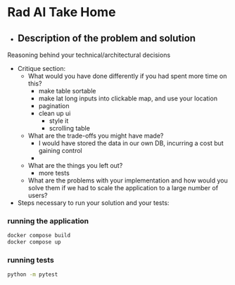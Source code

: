 
# Rad AI Take Home

- Description of the problem and solution
  - 
Reasoning behind your technical/architectural decisions
- Critique section:
  - What would you have done differently if you had spent more time on this?
    - make table sortable
    - make lat long inputs into clickable map, and use your location
    - pagination
    - clean up ui
      - style it
      - scrolling table
  - What are the trade-offs you might have made?
    - I would have stored the data in our own DB, incurring a cost but gaining control
    - 
  - What are the things you left out?
    - more tests
  - What are the problems with your implementation and how would you solve them if we had to scale the application to a large number of users?
- Steps necessary to run your solution and your tests:

### running the application

```sh
docker compose build
docker compose up
```

### running tests

```sh
python -m pytest
```
